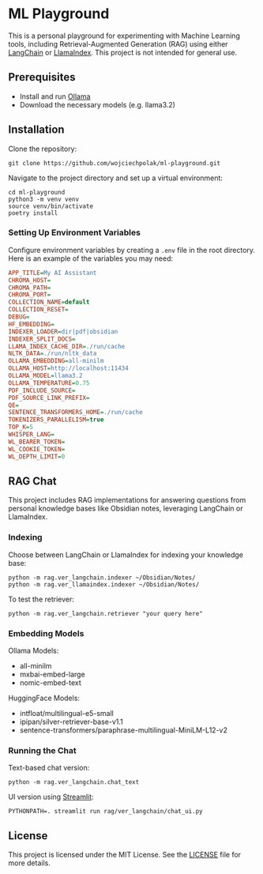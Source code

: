 # ML Playground

This is a personal playground for experimenting with Machine
Learning tools, including Retrieval-Augmented Generation (RAG)
using either [LangChain](https://www.langchain.com/) or
[LlamaIndex](https://www.llamaindex.ai/).
This project is not intended for general use.

## Prerequisites

* Install and run [Ollama](https://ollama.com/)
* Download the necessary models (e.g. llama3.2)

## Installation

Clone the repository:

```shell
git clone https://github.com/wojciechpolak/ml-playground.git
```

Navigate to the project directory and set up a virtual environment:

```shell
cd ml-playground
python3 -m venv venv
source venv/bin/activate
poetry install
```

### Setting Up Environment Variables

Configure environment variables by creating a `.env` file
in the root directory. Here is an example of the variables
you may need:

```ini
APP_TITLE=My AI Assistant
CHROMA_HOST=
CHROMA_PATH=
CHROMA_PORT=
COLLECTION_NAME=default
COLLECTION_RESET=
DEBUG=
HF_EMBEDDING=
INDEXER_LOADER=dir|pdf|obsidian
INDEXER_SPLIT_DOCS=
LLAMA_INDEX_CACHE_DIR=./run/cache
NLTK_DATA=./run/nltk_data
OLLAMA_EMBEDDING=all-minilm
OLLAMA_HOST=http://localhost:11434
OLLAMA_MODEL=llama3.2
OLLAMA_TEMPERATURE=0.75
PDF_INCLUDE_SOURCE=
PDF_SOURCE_LINK_PREFIX=
QE=
SENTENCE_TRANSFORMERS_HOME=./run/cache
TOKENIZERS_PARALLELISM=true
TOP_K=5
WHISPER_LANG=
WL_BEARER_TOKEN=
WL_COOKIE_TOKEN=
WL_DEPTH_LIMIT=0
```

## RAG Chat

This project includes RAG implementations for answering questions from
personal knowledge bases like Obsidian notes, leveraging LangChain or
LlamaIndex.

### Indexing

Choose between LangChain or LlamaIndex for indexing your knowledge
base:

```shell
python -m rag.ver_langchain.indexer ~/Obsidian/Notes/
python -m rag.ver_llamaindex.indexer ~/Obsidian/Notes/
```

To test the retriever:

```shell
python -m rag.ver_langchain.retriever "your query here"
```

### Embedding Models

Ollama Models:
* all-minilm
* mxbai-embed-large
* nomic-embed-text

HuggingFace Models:
* intfloat/multilingual-e5-small
* ipipan/silver-retriever-base-v1.1
* sentence-transformers/paraphrase-multilingual-MiniLM-L12-v2

### Running the Chat

Text-based chat version:

```shell
python -m rag.ver_langchain.chat_text
```

UI version using [Streamlit](https://streamlit.io/):

```shell
PYTHONPATH=. streamlit run rag/ver_langchain/chat_ui.py
```

## License

This project is licensed under the MIT License.
See the [LICENSE](LICENSE) file for more details.
